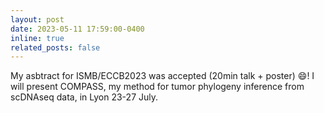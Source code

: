 ```yaml
---
layout: post
date: 2023-05-11 17:59:00-0400
inline: true
related_posts: false
---
```


My asbtract for ISMB/ECCB2023 was accepted (20min talk + poster) :smile:! I will present COMPASS, my method for tumor phylogeny inference from scDNAseq data, in Lyon 23-27 July. 
